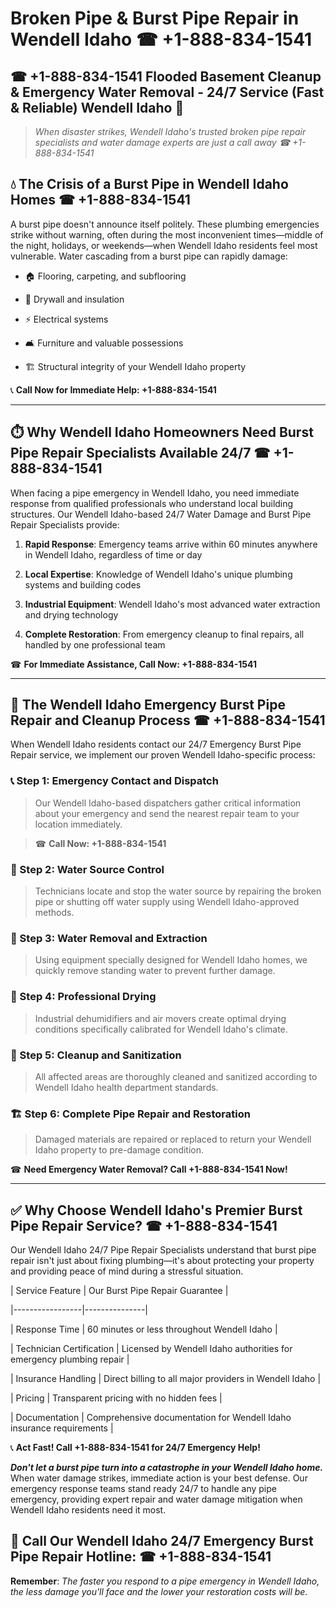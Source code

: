 # Broken Pipe & Burst Pipe Repair in Wendell Idaho ☎ +1-888-834-1541  
## ☎ +1-888-834-1541 Flooded Basement Cleanup & Emergency Water Removal - 24/7 Service (Fast & Reliable) Wendell Idaho 🚨  

> *When disaster strikes, Wendell Idaho's trusted broken pipe repair specialists and water damage experts are just a call away ☎ +1-888-834-1541*  

## 💧 The Crisis of a Burst Pipe in Wendell Idaho Homes ☎ +1-888-834-1541  

A burst pipe doesn't announce itself politely. These plumbing emergencies strike without warning, often during the most inconvenient times—middle of the night, holidays, or weekends—when Wendell Idaho residents feel most vulnerable. Water cascading from a burst pipe can rapidly damage:  

* 🏠 Flooring, carpeting, and subflooring  
* 🧱 Drywall and insulation  
* ⚡ Electrical systems  
* 🛋️ Furniture and valuable possessions  
* 🏗️ Structural integrity of your Wendell Idaho property  

📞 **Call Now for Immediate Help: +1-888-834-1541**  

---  

## ⏱️ Why Wendell Idaho Homeowners Need Burst Pipe Repair Specialists Available 24/7 ☎ +1-888-834-1541  

When facing a pipe emergency in Wendell Idaho, you need immediate response from qualified professionals who understand local building structures. Our Wendell Idaho-based 24/7 Water Damage and Burst Pipe Repair Specialists provide:  

1. **Rapid Response**: Emergency teams arrive within 60 minutes anywhere in Wendell Idaho, regardless of time or day  
2. **Local Expertise**: Knowledge of Wendell Idaho's unique plumbing systems and building codes  
3. **Industrial Equipment**: Wendell Idaho's most advanced water extraction and drying technology  
4. **Complete Restoration**: From emergency cleanup to final repairs, all handled by one professional team  

☎ **For Immediate Assistance, Call Now: +1-888-834-1541**  

---  

## 🔧 The Wendell Idaho Emergency Burst Pipe Repair and Cleanup Process ☎ +1-888-834-1541  

When Wendell Idaho residents contact our 24/7 Emergency Burst Pipe Repair service, we implement our proven Wendell Idaho-specific process:  

### 📞 Step 1: Emergency Contact and Dispatch  
> Our Wendell Idaho-based dispatchers gather critical information about your emergency and send the nearest repair team to your location immediately.  
> ☎ **Call Now: +1-888-834-1541**  

### 🚿 Step 2: Water Source Control  
> Technicians locate and stop the water source by repairing the broken pipe or shutting off water supply using Wendell Idaho-approved methods.  

### 🌊 Step 3: Water Removal and Extraction  
> Using equipment specially designed for Wendell Idaho homes, we quickly remove standing water to prevent further damage.  

### 💨 Step 4: Professional Drying  
> Industrial dehumidifiers and air movers create optimal drying conditions specifically calibrated for Wendell Idaho's climate.  

### 🧼 Step 5: Cleanup and Sanitization  
> All affected areas are thoroughly cleaned and sanitized according to Wendell Idaho health department standards.  

### 🏗️ Step 6: Complete Pipe Repair and Restoration  
> Damaged materials are repaired or replaced to return your Wendell Idaho property to pre-damage condition.  

☎ **Need Emergency Water Removal? Call +1-888-834-1541 Now!**  

---  

## ✅ Why Choose Wendell Idaho's Premier Burst Pipe Repair Service? ☎ +1-888-834-1541  

Our Wendell Idaho 24/7 Pipe Repair Specialists understand that burst pipe repair isn't just about fixing plumbing—it's about protecting your property and providing peace of mind during a stressful situation.  

| Service Feature | Our Burst Pipe Repair Guarantee |  
|-----------------|---------------|  
| Response Time | 60 minutes or less throughout Wendell Idaho |  
| Technician Certification | Licensed by Wendell Idaho authorities for emergency plumbing repair |  
| Insurance Handling | Direct billing to all major providers in Wendell Idaho |  
| Pricing | Transparent pricing with no hidden fees |  
| Documentation | Comprehensive documentation for Wendell Idaho insurance requirements |  

📞 **Act Fast! Call +1-888-834-1541 for 24/7 Emergency Help!**  

***Don't let a burst pipe turn into a catastrophe in your Wendell Idaho home.*** When water damage strikes, immediate action is your best defense. Our emergency response teams stand ready 24/7 to handle any pipe emergency, providing expert repair and water damage mitigation when Wendell Idaho residents need it most.  

## 📱 Call Our Wendell Idaho 24/7 Emergency Burst Pipe Repair Hotline: ☎ +1-888-834-1541  

**Remember**: *The faster you respond to a pipe emergency in Wendell Idaho, the less damage you'll face and the lower your restoration costs will be.*